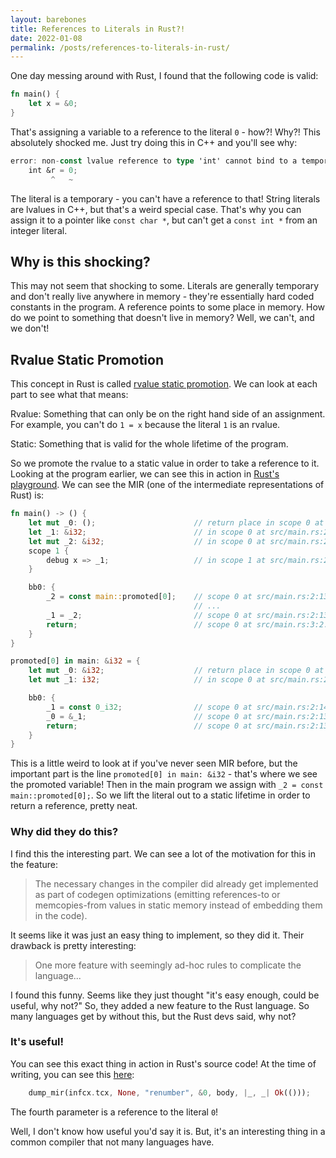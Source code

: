 ```yaml
---
layout: barebones
title: References to Literals in Rust?!
date: 2022-01-08
permalink: /posts/references-to-literals-in-rust/
---
```


One day messing around with Rust, I found that the following code is valid:

``` rust
fn main() {
    let x = &0;
}
```

That's assigning a variable to a reference to the literal `0` - how?! Why?! This absolutely shocked me. Just try doing this in C++ and you'll see why:

``` rust
error: non-const lvalue reference to type 'int' cannot bind to a temporary of type 'int'
    int &r = 0;
         ^   ~
```

The literal is a temporary - you can't have a reference to that! String literals are lvalues in C++, but that's a weird special case. That's why you can assign it to a pointer like `const char *`, but can't get a `const int *` from an integer literal.

## Why is this shocking?

This may not seem that shocking to some. Literals are generally temporary and don't really live anywhere in memory - they're essentially hard coded constants in the program. A reference points to some place in memory. How do we point to something that doesn't live in memory? Well, we can't, and we don't!

## Rvalue Static Promotion

This concept in Rust is called [rvalue static promotion](https://rust-lang.github.io/rfcs/1414-rvalue_static_promotion.html). We can look at each part to see what that means:

Rvalue: Something that can only be on the right hand side of an assignment. For example, you can't do `1 = x` because the literal `1` is an rvalue.

Static: Something that is valid for the whole lifetime of the program.

So we promote the rvalue to a static value in order to take a reference to it. Looking at the program earlier, we can see this in action in [Rust's playground](https://play.rust-lang.org/?version=stable&mode=debug&edition=2021&gist=9fe3d6deffc976b8394163f6008b9093). We can see the MIR (one of the intermediate representations of Rust) is:


``` rust
fn main() -> () {
    let mut _0: ();                      // return place in scope 0 at src/main.rs:1:11: 1:11
    let _1: &i32;                        // in scope 0 at src/main.rs:2:9: 2:10
    let mut _2: &i32;                    // in scope 0 at src/main.rs:2:13: 2:15
    scope 1 {
        debug x => _1;                   // in scope 1 at src/main.rs:2:9: 2:10
    }

    bb0: {
        _2 = const main::promoted[0];    // scope 0 at src/main.rs:2:13: 2:15
                                         // ...
        _1 = _2;                         // scope 0 at src/main.rs:2:13: 2:15
        return;                          // scope 0 at src/main.rs:3:2: 3:2
    }
}

promoted[0] in main: &i32 = {
    let mut _0: &i32;                    // return place in scope 0 at src/main.rs:2:13: 2:15
    let mut _1: i32;                     // in scope 0 at src/main.rs:2:14: 2:15

    bb0: {
        _1 = const 0_i32;                // scope 0 at src/main.rs:2:14: 2:15
        _0 = &_1;                        // scope 0 at src/main.rs:2:13: 2:15
        return;                          // scope 0 at src/main.rs:2:13: 2:15
    }
}
```

This is a little weird to look at if you've never seen MIR before, but the important part is the line `promoted[0] in main: &i32` - that's where we see the promoted variable! Then in the main program we assign with `_2 = const main::promoted[0];`. So we lift the literal out to a static lifetime in order to return a reference, pretty neat.

### Why did they do this?

I find this the interesting part. We can see a lot of the motivation for this in the feature:

> The necessary changes in the compiler did already get implemented as part of codegen optimizations (emitting references-to or memcopies-from values in static memory instead of embedding them in the code).

It seems like it was just an easy thing to implement, so they did it. Their drawback is pretty interesting:

> One more feature with seemingly ad-hoc rules to complicate the language...

I found this funny. Seems like they just thought "it's easy enough, could be useful, why not?" So, they added a new feature to the Rust language. So many languages get by without this, but the Rust devs said, why not?

### It's useful!

You can see this exact thing in action in Rust's source code! At the time of writing, you can see this [here](https://github.com/rust-lang/rust/blob/8b09ba6a5d5c644fe0f1c27c7f9c80b334241707/compiler/rustc_borrowck/src/nll.rs#L74):

``` rust
    dump_mir(infcx.tcx, None, "renumber", &0, body, |_, _| Ok(()));
```

The fourth parameter is a reference to the literal `0`!

Well, I don't know how useful you'd say it is. But, it's an interesting thing in a common compiler that not many languages have.
